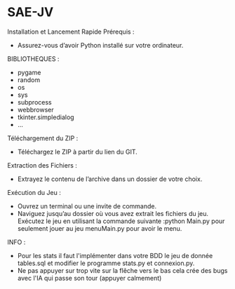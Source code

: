 # SAE-JV

Installation et Lancement Rapide
Prérequis :
- Assurez-vous d’avoir Python installé sur votre ordinateur.
  
BIBLIOTHEQUES :
- pygame 
- random 
- os 
- sys
- subprocess
- webbrowser
- tkinter.simpledialog
- ...

Téléchargement du ZIP :
- Téléchargez le ZIP à partir du lien du GIT.

Extraction des Fichiers :
- Extrayez le contenu de l’archive dans un dossier de votre choix.

Exécution du Jeu :
- Ouvrez un terminal ou une invite de commande. 
- Naviguez jusqu’au dossier où vous avez extrait les fichiers du jeu.
Exécutez le jeu en utilisant la commande suivante :python Main.py pour seulement jouer au jeu menuMain.py pour avoir le menu.

INFO : 
- Pour les stats il faut l'implémenter dans votre BDD le jeu de donnée tables.sql et modifier le programme stats.py et connexion.py. 
- Ne pas appuyer sur trop vite sur la flêche vers le bas cela crée des bugs avec l'IA qui passe son tour (appuyer calmement)
